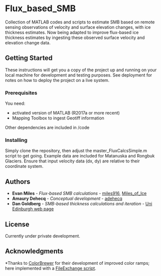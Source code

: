 # Flux_based_SMB
Collection of MATLAB codes and scripts to estimate SMB based on remote sensing observations of velocity and surface elevation changes, with ice thickness estimates. Now being adapted to improve flux-based ice thickness estimates by ingesting these observed surface velocity and elevation change data.

## Getting Started

These instructions will get you a copy of the project up and running on your local machine for development and testing purposes. See deployment for notes on how to deploy the project on a live system.

### Prerequisites

You need:
 - activated version of MATLAB (R2017a or more recent)
 - Mapping Toolbox to ingest Geotiff information

Other dependencies are included in /code

### Installing

Simply clone the repository, then adjust the master_FluxCalcsSimple.m script to get going. Example data are included for Matanuska and Rongbuk Glaciers. Ensure that input velocity data (dx, dy) are relative to their coordinate system.

## Authors

* **Evan Miles** - *Flux-based SMB calculations* - [miles916](https://github.com/miles916), [Miles_of_Ice](https://twitter.com/Miles_of_Ice)
* **Amaury Dehecq** - *Conceptual development* - [adehecq](https://github.com/adehecq)
* **Dan Goldberg** - *SMB-based thickness calculations and iteration* - [Uni Edinburgh web page](https://www.geos.ed.ac.uk/homes/dgoldber)

## License

Currently under private development.

## Acknowledgments
*Thanks to [ColorBrewer](http://colorbrewer2.org/#type=sequential&scheme=BuGn&n=3) for their development of improved color ramps; here implemented with a [FileExchange script](https://ch.mathworks.com/matlabcentral/fileexchange/34087-cbrewer-colorbrewer-schemes-for-matlab).
